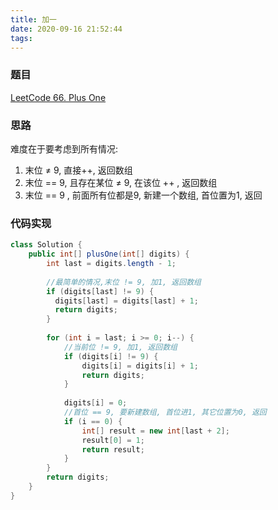 ```yaml
---
title: 加一
date: 2020-09-16 21:52:44
tags:
---
```


### 题目

[LeetCode 66. Plus One](https://leetcode.com/problems/plus-one/)

### 思路

难度在于要考虑到所有情况:

1. 末位 ≠ 9, 直接++, 返回数组
2. 末位 == 9, 且存在某位 ≠ 9, 在该位 ++ , 返回数组
3. 末位 == 9 , 前面所有位都是9, 新建一个数组, 首位置为1, 返回
<!--more-->
### 代码实现

```java
class Solution {
    public int[] plusOne(int[] digits) {
        int last = digits.length - 1;
        
        //最简单的情况,末位 != 9, 加1, 返回数组
        if (digits[last] != 9) {
          digits[last] = digits[last] + 1;   
          return digits;
        }
        
        for (int i = last; i >= 0; i--) {
            //当前位 != 9, 加1, 返回数组
            if (digits[i] != 9) {
                digits[i] = digits[i] + 1;
                return digits;
            }
            
            digits[i] = 0;
            //首位 == 9, 要新建数组, 首位进1, 其它位置为0, 返回
            if (i == 0) {
                int[] result = new int[last + 2];
                result[0] = 1;
                return result;
            }
        }
        return digits;
    }
}
```
